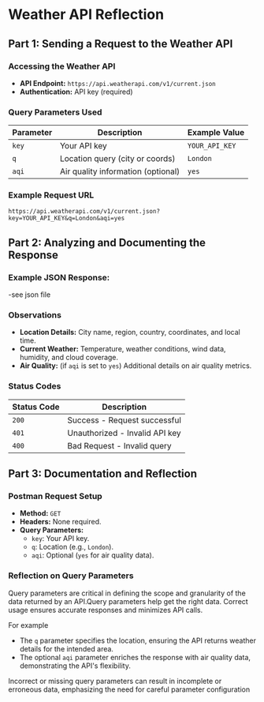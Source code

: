 # Weather API Reflection

## Part 1: Sending a Request to the Weather API

### Accessing the Weather API

- **API Endpoint:** `https://api.weatherapi.com/v1/current.json`
- **Authentication:** API key (required)

### Query Parameters Used

| Parameter      | Description                        | Example Value |
|----------------|------------------------------------|---------------|
| `key`          | Your API key                      | `YOUR_API_KEY`|
| `q`            | Location query (city or coords)   | `London`      |
| `aqi`          | Air quality information (optional)| `yes`         |

### Example Request URL

```https://api.weatherapi.com/v1/current.json?key=YOUR_API_KEY&q=London&aqi=yes```

## Part 2: Analyzing and Documenting the Response

### Example JSON Response:

-see json file

### Observations

- **Location Details:** City name, region, country, coordinates, and local time.
- **Current Weather:** Temperature, weather conditions, wind data, humidity, and cloud coverage.
- **Air Quality:** (if `aqi` is set to `yes`) Additional details on air quality metrics.

### Status Codes

| Status Code | Description                    |
|-------------|--------------------------------|
| `200`       | Success - Request successful   |
| `401`       | Unauthorized - Invalid API key |
| `400`       | Bad Request - Invalid query    |

## Part 3: Documentation and Reflection

### Postman Request Setup

- **Method:** `GET`
- **Headers:** None required.
- **Query Parameters:**
  - `key`: Your API key.
  - `q`: Location (e.g., `London`).
  - `aqi`: Optional (`yes` for air quality data).

### Reflection on Query Parameters

Query parameters are critical in defining the scope and granularity of the data returned by an API.Query parameters help get the right data. Correct usage ensures accurate responses and minimizes API calls.

 For example

- The `q` parameter specifies the location, ensuring the API returns weather details for the intended area.
- The optional `aqi` parameter enriches the response with air quality data, demonstrating the API's flexibility.

Incorrect or missing query parameters can result in incomplete or erroneous data, emphasizing the need for careful parameter configuration
